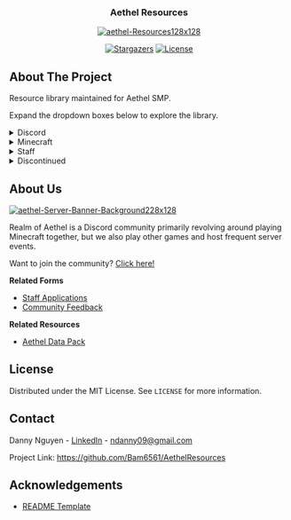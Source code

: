 <div align="center">
  <h3>Aethel Resources</h3>
  <a href="https://github.com/Bam6561/AethelResources">
    <img src="https://i.ibb.co/Pwb1d6C/aethel-Resources128x128.png" alt="aethel-Resources128x128">
  </a>
  
  [![Stargazers][stars-shield]][stars-url] [![License][license-shield]][license-url]

</div>

## About The Project

Resource library maintained for Aethel SMP.

Expand the dropdown boxes below to explore the library.

<details>
  <summary> Discord </summary>
  
  [Rules](https://github.com/Bam6561/AethelResources/blob/main/Documents/Discord/aethelDiscordRules.pdf) | [Server Events](https://github.com/Bam6561/AethelResources/blob/main/Documents/Discord/aethelDiscordServerEvents.pdf)
  
</details>

<details>
  <summary> Minecraft </summary>
  
  [Lore](https://github.com/Bam6561/AethelResources/blob/main/Documents/Minecraft/aethelMinecraftLore.pdf) | [Reference](https://github.com/Bam6561/AethelResources/blob/main/Documents/Minecraft/aethelMinecraftReference.pdf) | [SMP](https://github.com/Bam6561/AethelResources/blob/main/Documents/Minecraft/aethelMinecraftSMP.pdf) | [SMP Properties](https://github.com/Bam6561/AethelResources/blob/main/Documents/Minecraft/aethelMinecraftSMPProperties.pdf) 

</details>

<details>
  <summary> Staff </summary>
  
  [Reference](https://github.com/Bam6561/AethelResources/blob/main/Documents/Staff/aethelStaffReference.pdf)
  
</details>

<details>
  <summary> Discontinued </summary>

  [Command Block Technical](https://github.com/Bam6561/AethelResources/blob/main/Documents/Discontinued/aethelMinecraftCommandBlockTechnical.pdf)

</details>

## About Us

<a href="https://discord.gg/FzeC4aC6Tg">
  <img src="https://i.ibb.co/HtpW9g1/aethel-Server-Banner-Background228x128.jpg" alt="aethel-Server-Banner-Background228x128">
</a>

Realm of Aethel is a Discord community primarily revolving around playing Minecraft together, but we also play other games and host frequent server events.

Want to join the community? [Click here!](https://discord.gg/FzeC4aC6Tg)

**Related Forms**
- [Staff Applications](https://forms.gle/bTF5CqPtEsrutmXD6)
- [Community Feedback](https://forms.gle/s3iRyqfKTv6vi4Hq7)

**Related Resources** 
- [Aethel Data Pack](https://github.com/Bam6561/AethelDataPack)

## License

Distributed under the MIT License. See `LICENSE` for more information.

## Contact

Danny Nguyen - [LinkedIn](https://www.linkedin.com/in/ndanny09/) - ndanny09@gmail.com

Project Link: https://github.com/Bam6561/AethelResources

## Acknowledgements

- [README Template](https://github.com/othneildrew/Best-README-Template#prerequisites)

[stars-shield]: https://img.shields.io/github/stars/Bam6561/AethelResources

[stars-url]: https://github.com/Bam6561/AethelResources/stargazers

[license-shield]: https://img.shields.io/github/license/Bam6561/AethelResources

[license-url]: https://github.com/Bam6561/AethelResources/blob/main/LICENSE
